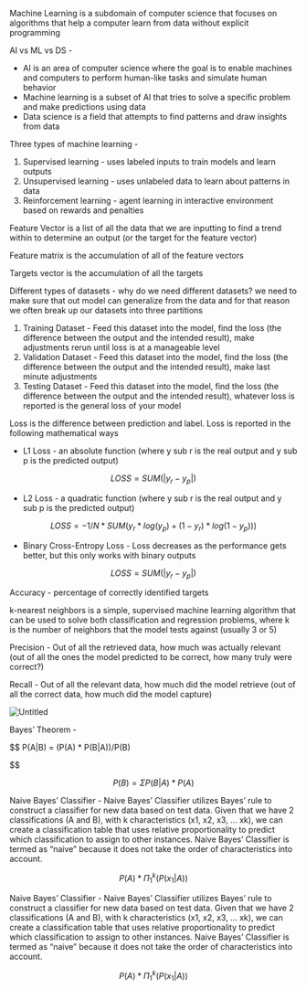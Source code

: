 Machine Learning is a subdomain of computer science that focuses on algorithms that help a computer learn from data without explicit programming

AI vs ML vs DS -

- AI is an area of computer science where the goal is to enable machines and computers to perform human-like tasks and simulate human behavior
- Machine learning is a subset of AI that tries to solve a specific problem and make predictions using data
- Data science is a field that attempts to find patterns and draw insights from data

Three types of machine learning -

1. Supervised learning - uses labeled inputs to train models and learn outputs
2. Unsupervised learning - uses unlabeled data to learn about patterns in data
3. Reinforcement learning - agent learning in interactive environment based on rewards and penalties

Feature Vector is a list of all the data that we are inputting to find a trend within to determine an output (or the target for the feature vector)

Feature matrix is the accumulation of all of the feature vectors

Targets vector is the accumulation of all the targets

Different types of datasets - why do we need different datasets? we need to make sure that out model can generalize from the data and for that reason we often break up our datasets into three partitions

1. Training Dataset - Feed this dataset into the model, find the loss (the difference between the output and the intended result), make adjustments rerun until loss is at a manageable level
2. Validation Dataset - Feed this dataset into the model, find the loss (the difference between the output and the intended result), make last minute adjustments
3. Testing Dataset - Feed this dataset into the model, find the loss (the difference between the output and the intended result), whatever loss is reported is the general loss of your model

Loss is the difference between prediction and label. Loss is reported in the following mathematical ways

- L1 Loss - an absolute function (where y sub r is the real output and y sub p is the predicted output)

$$ LOSS = SUM( |y_r - y_p|) $$

- L2 Loss - a quadratic function (where y sub r is the real output and y sub p is the predicted output)

$$ LOSS = -1/N *SUM(y_r * log(y_p)+(1-y_r)*log(1-y_p))) $$

- Binary Cross-Entropy Loss - Loss decreases as the performance gets better, but this only works with binary outputs

$$ LOSS = SUM( |y_r - y_p|) $$

Accuracy - percentage of correctly identified targets

k-nearest neighbors is a simple, supervised machine learning algorithm that can be used to solve both classification and regression problems, where k is the number of neighbors that the model tests against (usually 3 or 5)

Precision - Out of all the retrieved data, how much was actually relevant (out of all the ones the model predicted to be correct, how many truly were correct?)

Recall - Out of all the relevant data, how much did the model retrieve (out of all the correct data, how much did the model capture)

![Untitled](https://s3-us-west-2.amazonaws.com/secure.notion-static.com/2b0bbaa9-df17-4b7b-bce0-9aaac5f324bc/Untitled.png)

Bayes’ Theorem -

$$ P(A|B) = (P(A) * P(B|A))/P(B)

$$

$$ P(B)=ΣP(B|A)*P(A) $$

Naive Bayes’ Classifier - Naive Bayes’ Classifier utilizes Bayes’ rule to construct a classifier for new data based on test data. Given that we have 2 classifications (A and B), with k characteristics (x1, x2, x3, … xk), we can create a classification table that uses relative proportionality to predict which classification to assign to other instances. Naive Bayes’ Classifier is termed as “naive” because it does not take the order of characteristics into account.

$$ P(A)*Π_1^k(P(x_1 | A )) $$

Naive Bayes’ Classifier - Naive Bayes’ Classifier utilizes Bayes’ rule to construct a classifier for new data based on test data. Given that we have 2 classifications (A and B), with k characteristics (x1, x2, x3, … xk), we can create a classification table that uses relative proportionality to predict which classification to assign to other instances. Naive Bayes’ Classifier is termed as “naive” because it does not take the order of characteristics into account.

$$ P(A)*Π_1^k(P(x_1 | A )) $$